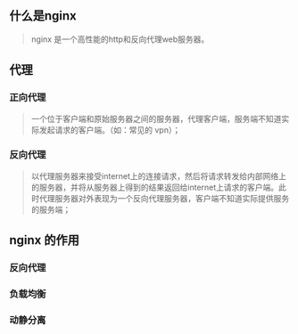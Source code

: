 ## 什么是nginx
> nginx 是一个高性能的http和反向代理web服务器。

## 代理
### 正向代理
> 一个位于客户端和原始服务器之间的服务器，代理客户端，服务端不知道实际发起请求的客户端。（如：常见的 vpn）；

### 反向代理
> 以代理服务器来接受internet上的连接请求，然后将请求转发给内部网络上的服务器，并将从服务器上得到的结果返回给internet上请求的客户端。此时代理服务器对外表现为一个反向代理服务器，客户端不知道实际提供服务的服务端；

## nginx 的作用
### 反向代理
### 负载均衡
### 动静分离